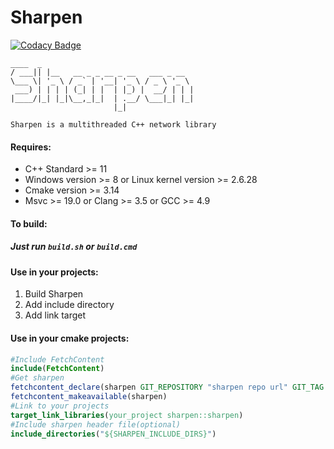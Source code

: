 # Sharpen

[![Codacy Badge](https://app.codacy.com/project/badge/Grade/9821f935975d412188f5c3526faa68eb)](https://www.codacy.com/gh/KnownSpace/Sharpen/dashboard?utm_source=github.com&amp;utm_medium=referral&amp;utm_content=KnownSpace/Sharpen&amp;utm_campaign=Badge_Grade)




```
____  _                                 
/ ___|| |__   __ _ _ __ _ __   ___ _ __  
\___ \| '_ \ / _` | '__| '_ \ / _ \ '_ \ 
 ___) | | | | (_| | |  | |_) |  __/ | | |
|____/|_| |_|\__,_|_|  | .__/ \___|_| |_|
                       |_|

Sharpen is a multithreaded C++ network library
```
#### Requires:
  - C++ Standard >= 11
  - Windows version >= 8 or Linux kernel version >= 2.6.28
  - Cmake version >= 3.14
  - Msvc >= 19.0 or Clang >= 3.5 or GCC >= 4.9

#### To build:
##### Just run `build.sh` or `build.cmd`

#### Use in your projects:
  1. Build Sharpen
  1. Add include directory
  1. Add link target


#### Use in your cmake projects:
```cmake
#Include FetchContent
include(FetchContent)
#Get sharpen
fetchcontent_declare(sharpen GIT_REPOSITORY "sharpen repo url" GIT_TAG "git tag" SOURCE_DIR "libraries directory")
fetchcontent_makeavailable(sharpen)
#Link to your projects
target_link_libraries(your_project sharpen::sharpen)
#Include sharpen header file(optional)
include_directories("${SHARPEN_INCLUDE_DIRS}")
```